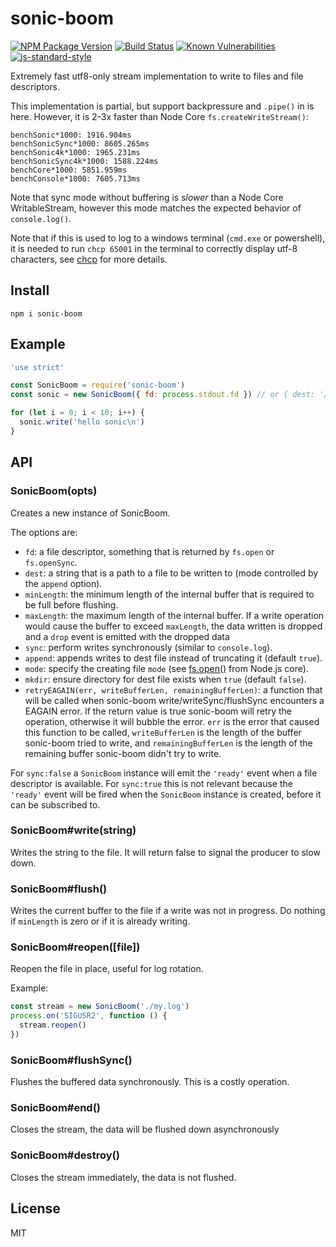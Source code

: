 # sonic-boom

[![NPM Package Version](https://img.shields.io/npm/v/sonic-boom)](https://www.npmjs.com/package/sonic-boom)
[![Build Status](https://github.com/pinojs/sonic-boom/workflows/Node.js%20CI/badge.svg)](https://github.com/pinojs/sonic-boom/actions?query=workflow%3ANode.js%20CI)
[![Known Vulnerabilities](https://snyk.io/test/github/pinojs/sonic-boom/badge.svg)](https://snyk.io/test/github/pinojs/sonic-boom)
[![js-standard-style](https://img.shields.io/badge/code%20style-standard-brightgreen.svg?style=flat)](https://standardjs.com/)

Extremely fast utf8-only stream implementation to write to files and
file descriptors.

This implementation is partial, but support backpressure and `.pipe()` in is here.
However, it is 2-3x faster than Node Core `fs.createWriteStream()`:

```
benchSonic*1000: 1916.904ms
benchSonicSync*1000: 8605.265ms
benchSonic4k*1000: 1965.231ms
benchSonicSync4k*1000: 1588.224ms
benchCore*1000: 5851.959ms
benchConsole*1000: 7605.713ms
```

Note that sync mode without buffering is _slower_ than a Node Core WritableStream, however
this mode matches the expected behavior of `console.log()`.

Note that if this is used to log to a windows terminal (`cmd.exe` or
powershell), it is needed to run `chcp 65001` in the terminal to
correctly display utf-8 characters, see
[chcp](https://ss64.com/nt/chcp.html) for more details.

## Install

```
npm i sonic-boom
```

## Example

```js
'use strict'

const SonicBoom = require('sonic-boom')
const sonic = new SonicBoom({ fd: process.stdout.fd }) // or { dest: '/path/to/destination' }

for (let i = 0; i < 10; i++) {
  sonic.write('hello sonic\n')
}
```

## API

### SonicBoom(opts)

Creates a new instance of SonicBoom.

The options are:

* `fd`: a file descriptor, something that is returned by `fs.open` or
   `fs.openSync`.
* `dest`: a string that is a path to a file to be written to (mode controlled by the `append` option).
* `minLength`: the minimum length of the internal buffer that is
  required to be full before flushing.
* `maxLength`: the maximum length of the internal buffer. If a write operation would cause the buffer
  to exceed `maxLength`, the data written is dropped and a `drop` event is emitted with the dropped data
* `sync`: perform writes synchronously (similar to `console.log`).
* `append`: appends writes to dest file instead of truncating it (default `true`).
* `mode`: specify the creating file `mode` (see [fs.open()](https://nodejs.org/api/fs.html#fsopenpath-flags-mode-callback) from Node.js core).
* `mkdir`: ensure directory for dest file exists when `true` (default `false`).
* `retryEAGAIN(err, writeBufferLen, remainingBufferLen)`: a function that will be called when sonic-boom
    write/writeSync/flushSync encounters a EAGAIN error. If the return value is
    true sonic-boom will retry the operation, otherwise it will bubble the
    error. `err` is the error that caused this function to be called,
    `writeBufferLen` is the length of the buffer sonic-boom tried to write, and
    `remainingBufferLen` is the length of the remaining buffer sonic-boom didn't try to write.

For `sync:false`  a `SonicBoom` instance will emit the `'ready'` event when a file descriptor is available.
For `sync:true` this is not relevant because the `'ready'` event will be fired when the `SonicBoom` instance is created, before it can be subscribed to.


### SonicBoom#write(string)

Writes the string to the file.
It will return false to signal the producer to slow down.

### SonicBoom#flush()

Writes the current buffer to the file if a write was not in progress.
Do nothing if `minLength` is zero or if it is already writing.

### SonicBoom#reopen([file])

Reopen the file in place, useful for log rotation.

Example:

```js
const stream = new SonicBoom('./my.log')
process.on('SIGUSR2', function () {
  stream.reopen()
})
```

### SonicBoom#flushSync()

Flushes the buffered data synchronously. This is a costly operation.

### SonicBoom#end()

Closes the stream, the data will be flushed down asynchronously

### SonicBoom#destroy()

Closes the stream immediately, the data is not flushed.

## License

MIT
